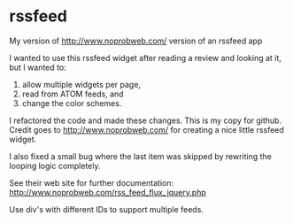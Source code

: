# rssfeed
My version of http://www.noprobweb.com/ version of an rssfeed app

I wanted to use this rssfeed widget after reading a review and looking at it, but I wanted to:
1) allow multiple widgets per page, 
2) read from ATOM feeds, and
3) change the color schemes.

I refactored the code and made these changes. This is my copy for github. Credit goes to http://www.noprobweb.com/ for creating a nice little rssfeed widget.

I also fixed a small bug where the last item was skipped by rewriting the looping logic completely.

See their web site for further documentation: http://www.noprobweb.com/rss_feed_flux_jquery.php

Use div's with different IDs to support multiple feeds.
